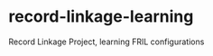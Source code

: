 record-linkage-learning
=======================

Record Linkage Project, learning FRIL configurations
